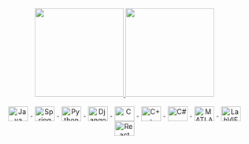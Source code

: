 <div align="center">
  <a href="https://github.com/willbueno">
  <img height="180em" src="https://github-readme-stats.vercel.app/api?username=willbueno&show_icons=true&theme=algolia&include_all_commits=true&count_private=true"/>
  <img height="180em" src="https://github-readme-stats.vercel.app/api/top-langs/?username=willbueno&layout=compact&langs_count=7&theme=algolia"/>
</div>
<div style="display: inline_block" align="center">
  <br>
  <img align="center" alt="Java" height="30" width="40" hspace=5px src="https://cdn.jsdelivr.net/gh/devicons/devicon/icons/java/java-original.svg">
  <img align="center" alt="Spring" height="30" width="40" hspace=5px src="https://cdn.jsdelivr.net/gh/devicons/devicon/icons/spring/spring-original.svg">
  <img align="center" alt="Python" height="30" width="40" hspace=5px src="https://cdn.jsdelivr.net/gh/devicons/devicon/icons/python/python-original.svg">
  <img align="center" alt="Django" height="30" width="40" hspace=5px src="https://cdn.jsdelivr.net/gh/devicons/devicon/icons/django/django-plain-wordmark.svg">
  <img align="center" alt="C" height="30" width="40" hspace=5px src="https://cdn.jsdelivr.net/gh/devicons/devicon/icons/c/c-original.svg">
  <img align="center" alt="C++" height="30" width="40" hspace=5px src="https://cdn.jsdelivr.net/gh/devicons/devicon/icons/cplusplus/cplusplus-original.svg">
  <img align="center" alt="C#" height="30" width="40" hspace=5px src="https://cdn.jsdelivr.net/gh/devicons/devicon/icons/csharp/csharp-original.svg">
  <img align="center" alt="MATLAB" height="30" width="40" hspace=5px src="https://cdn.jsdelivr.net/gh/devicons/devicon/icons/matlab/matlab-original.svg">
  <img align="center" alt="LabVIEW" height="30" width="40" hspace=5px src="https://cdn.jsdelivr.net/gh/devicons/devicon/icons/labview/labview-original.svg">
  <img align="center" alt="React" height="30" width="40" hspace=5px src="https://cdn.jsdelivr.net/gh/devicons/devicon/icons/react/react-original.svg">
</div>
